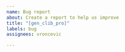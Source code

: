 ```yaml
---
name: Bug report
about: Create a report to help us improve
title: "[gen_clib_pro]"
labels: bug
assignees: vroncevic

---
```



